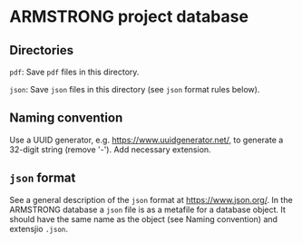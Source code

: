 # ARMSTRONG project database

## Directories
`pdf`: Save `pdf` files in this directory.

`json`: Save `json` files in this directory (see `json` format rules below).

## Naming convention
Use a UUID generator, e.g. https://www.uuidgenerator.net/, to generate a 32-digit string (remove '-'). Add necessary extension.

## `json` format
See a general description of the `json` format at https://www.json.org/. In the ARMSTRONG database a `json` file is as a metafile for a database object. It should have the same name as the object (see Naming convention) and extensjio `.json`.
